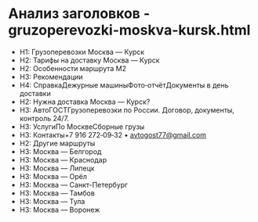 # Анализ заголовков - gruzoperevozki-moskva-kursk.html

- H1: Грузоперевозки Москва — Курск
- H2: Тарифы на доставку Москва — Курск
- H2: Особенности маршрута М2
- H3: Рекомендации
- H4: СправкаДежурные машиныФото‑отчётДокументы в день доставки
- H2: Нужна доставка Москва — Курск?
- H3: АвтоГОСТГрузоперевозки по России. Договор, документы, контроль 24/7.
- H3: УслугиПо МосквеСборные грузы
- H3: Контакты+7 916 272‑09‑32 • avtogost77@gmail.com
- H2: Другие маршруты
- H3: Москва — Белгород
- H3: Москва — Краснодар
- H3: Москва — Липецк
- H3: Москва — Орёл
- H3: Москва — Санкт-Петербург
- H3: Москва — Тамбов
- H3: Москва — Тула
- H3: Москва — Воронеж
